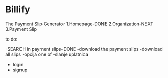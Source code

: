 # Billify

The Payment Slip Generator
1.Homepage-DONE
2.Organization-NEXT
3.Payment Slip

to do:

-SEARCH in payment slips-DONE
-download the payment slips
-download all slips
-opcija one of
-slanje uplatnica

- login
- signup
